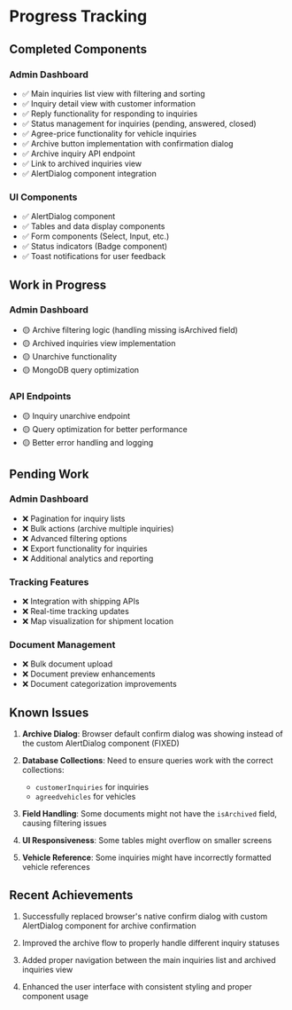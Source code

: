 # Progress Tracking

## Completed Components

### Admin Dashboard
- ✅ Main inquiries list view with filtering and sorting
- ✅ Inquiry detail view with customer information
- ✅ Reply functionality for responding to inquiries
- ✅ Status management for inquiries (pending, answered, closed)
- ✅ Agree-price functionality for vehicle inquiries
- ✅ Archive button implementation with confirmation dialog
- ✅ Archive inquiry API endpoint
- ✅ Link to archived inquiries view
- ✅ AlertDialog component integration

### UI Components
- ✅ AlertDialog component
- ✅ Tables and data display components
- ✅ Form components (Select, Input, etc.)
- ✅ Status indicators (Badge component)
- ✅ Toast notifications for user feedback

## Work in Progress

### Admin Dashboard
- 🟡 Archive filtering logic (handling missing isArchived field)
- 🟡 Archived inquiries view implementation
- 🟡 Unarchive functionality
- 🟡 MongoDB query optimization

### API Endpoints
- 🟡 Inquiry unarchive endpoint
- 🟡 Query optimization for better performance
- 🟡 Better error handling and logging

## Pending Work

### Admin Dashboard
- ❌ Pagination for inquiry lists
- ❌ Bulk actions (archive multiple inquiries)
- ❌ Advanced filtering options
- ❌ Export functionality for inquiries
- ❌ Additional analytics and reporting

### Tracking Features
- ❌ Integration with shipping APIs
- ❌ Real-time tracking updates
- ❌ Map visualization for shipment location

### Document Management
- ❌ Bulk document upload
- ❌ Document preview enhancements
- ❌ Document categorization improvements

## Known Issues

1. **Archive Dialog**: Browser default confirm dialog was showing instead of the custom AlertDialog component (FIXED)

2. **Database Collections**: Need to ensure queries work with the correct collections:
   - `customerInquiries` for inquiries
   - `agreedvehicles` for vehicles

3. **Field Handling**: Some documents might not have the `isArchived` field, causing filtering issues

4. **UI Responsiveness**: Some tables might overflow on smaller screens

5. **Vehicle Reference**: Some inquiries might have incorrectly formatted vehicle references

## Recent Achievements

1. Successfully replaced browser's native confirm dialog with custom AlertDialog component for archive confirmation

2. Improved the archive flow to properly handle different inquiry statuses

3. Added proper navigation between the main inquiries list and archived inquiries view

4. Enhanced the user interface with consistent styling and proper component usage 